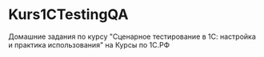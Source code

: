 # Kurs1CTestingQA
Домашние задания по курсу "Сценарное тестирование в 1С: настройка и практика использования" на Курсы по 1С.РФ
